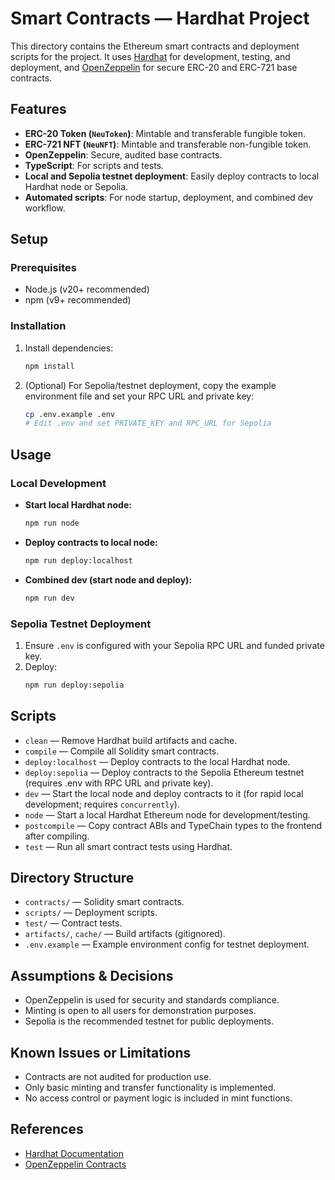 # Smart Contracts — Hardhat Project

This directory contains the Ethereum smart contracts and deployment scripts for the project. It uses [Hardhat](https://hardhat.org/) for development, testing, and deployment, and [OpenZeppelin](https://openzeppelin.com/contracts/) for secure ERC-20 and ERC-721 base contracts.

## Features

- **ERC-20 Token (`NeuToken`)**: Mintable and transferable fungible token.
- **ERC-721 NFT (`NeuNFT`)**: Mintable and transferable non-fungible token.
- **OpenZeppelin**: Secure, audited base contracts.
- **TypeScript**: For scripts and tests.
- **Local and Sepolia testnet deployment**: Easily deploy contracts to local Hardhat node or Sepolia.
- **Automated scripts**: For node startup, deployment, and combined dev workflow.

## Setup

### Prerequisites

- Node.js (v20+ recommended)
- npm (v9+ recommended)

### Installation

1. Install dependencies:
   ```sh
   npm install
   ```

2. (Optional) For Sepolia/testnet deployment, copy the example environment file and set your RPC URL and private key:
   ```sh
   cp .env.example .env
   # Edit .env and set PRIVATE_KEY and RPC_URL for Sepolia
   ```

## Usage

### Local Development

- **Start local Hardhat node:**
  ```sh
  npm run node
  ```

- **Deploy contracts to local node:**
  ```sh
  npm run deploy:localhost
  ```

- **Combined dev (start node and deploy):**
  ```sh
  npm run dev
  ```

### Sepolia Testnet Deployment

1. Ensure `.env` is configured with your Sepolia RPC URL and funded private key.
2. Deploy:
   ```sh
   npm run deploy:sepolia
   ```

## Scripts

- `clean` — Remove Hardhat build artifacts and cache.
- `compile` — Compile all Solidity smart contracts.
- `deploy:localhost` — Deploy contracts to the local Hardhat node.
- `deploy:sepolia` — Deploy contracts to the Sepolia Ethereum testnet (requires .env with RPC URL and private key).
- `dev` — Start the local node and deploy contracts to it (for rapid local development; requires `concurrently`).
- `node` — Start a local Hardhat Ethereum node for development/testing.
- `postcompile` — Copy contract ABIs and TypeChain types to the frontend after compiling.
- `test` — Run all smart contract tests using Hardhat.

## Directory Structure

- `contracts/` — Solidity smart contracts.
- `scripts/` — Deployment scripts.
- `test/` — Contract tests.
- `artifacts/`, `cache/` — Build artifacts (gitignored).
- `.env.example` — Example environment config for testnet deployment.

## Assumptions & Decisions

- OpenZeppelin is used for security and standards compliance.
- Minting is open to all users for demonstration purposes.
- Sepolia is the recommended testnet for public deployments.

## Known Issues or Limitations

- Contracts are not audited for production use.
- Only basic minting and transfer functionality is implemented.
- No access control or payment logic is included in mint functions.

## References

- [Hardhat Documentation](https://hardhat.org/getting-started/)
- [OpenZeppelin Contracts](https://docs.openzeppelin.com/contracts/4.x/)